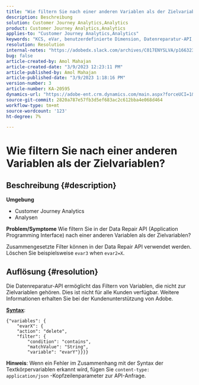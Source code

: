 ```yaml
---
title: "Wie filtern Sie nach einer anderen Variablen als der Zielvariablen?"
description: Beschreibung
solution: Customer Journey Analytics,Analytics
product: Customer Journey Analytics,Analytics
applies-to: "Customer Journey Analytics,Analytics"
keywords: "KCS, eVar, benutzerdefinierte Dimension, Datenreparatur-API, Filter"
resolution: Resolution
internal-notes: "https://adobedx.slack.com/archives/C017ENYSLVA/p1663232879048209"
bug: false
article-created-by: Amol Mahajan
article-created-date: "3/9/2023 12:23:11 PM"
article-published-by: Amol Mahajan
article-published-date: "3/9/2023 1:18:16 PM"
version-number: 3
article-number: KA-20595
dynamics-url: "https://adobe-ent.crm.dynamics.com/main.aspx?forceUCI=1&pagetype=entityrecord&etn=knowledgearticle&id=fc6af221-75be-ed11-83ff-6045bd006704"
source-git-commit: 2820a787e57fb3d5ef683ac2c612bba4e068d464
workflow-type: tm+mt
source-wordcount: '123'
ht-degree: 7%

---
```


# Wie filtern Sie nach einer anderen Variablen als der Zielvariablen?

## Beschreibung {#description}

<b>Umgebung</b>
- Customer Journey Analytics
- Analysen



<b>Problem/Symptome</b>
Wie filtern Sie in der Data Repair API (Application Programming Interface) nach einer anderen Variablen als der Zielvariablen?

Zusammengesetzte Filter können in der Data Repair API verwendet werden. Löschen Sie beispielsweise `evar3` when `evar2=X`.


## Auflösung {#resolution}

Die Datenreparatur-API ermöglicht das Filtern von Variablen, die nicht zur Zielvariablen gehören. Dies ist nicht für alle Kunden verfügbar. Weitere Informationen erhalten Sie bei der Kundenunterstützung von Adobe.<br>


<u><b>Syntax</b></u>:




```
{"variables": {
    "evarX": {
    "action": "delete",
    "filter": {
        "condition": "contains",
        "matchValue": "String",
        "variable": "evarY"}}}}
```






<b>Hinweis</b>: Wenn ein Fehler im Zusammenhang mit der Syntax der Textkörpervariablen erkannt wird, fügen Sie `content-type: application/json` -Kopfzeilenparameter zur API-Anfrage.
